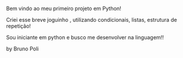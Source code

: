 Bem vindo ao meu primeiro projeto em  Python!

Criei esse breve joguinho , utilizando condicionais, listas, estrutura de repetição!

Sou iniciante em python e busco me desenvolver na linguagem!!

by Bruno Poli
